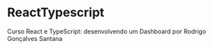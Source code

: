 # ReactTypescript
Curso React e TypeScript: desenvolvendo um Dashboard por Rodrigo Gonçalves Santana
